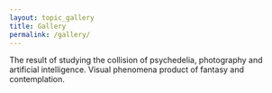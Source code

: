 ```yaml
---
layout: topic_gallery
title: Gallery
permalink: /gallery/
---
```


The result of studying the collision of psychedelia, photography and artificial intelligence. Visual phenomena product of fantasy and contemplation.
